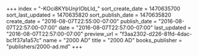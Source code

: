 +++
index = "-KOci8KYbUnjrlObLId_"
sort_create_date = 1470635700
sort_last_updated = 1470635820
sort_publish_date = 1470635820
create_date = "2016-08-07T22:55:00-07:00"
publish_date = "2016-08-07T22:57:00-07:00"
date = "2016-08-07T22:57:00-07:00"
last_updated = "2016-08-07T22:57:00-07:00"
preview_url = "f3aa2302-d226-81fd-4dac-bc1f37a1a57c"
name = "2000 AD"
title = "2000 AD"
books_publisher = "publishers/2000-ad.md"
+++
